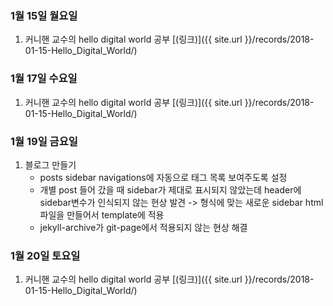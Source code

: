 ### 1월 15일 월요일

1. 커니핸 교수의 hello digital world 공부 [(링크)]({{ site.url }}/records/2018-01-15-Hello_Digital_World/)


### 1월 17일 수요일

1. 커니핸 교수의 hello digital world 공부 [(링크)]({{ site.url }}/records/2018-01-15-Hello_Digital_World/)

### 1월 19일 금요일

1. 블로그 만들기
   * posts sidebar navigations에 자동으로 태그 목록 보여주도록 설정
   * 개별 post 들어 갔을 때 sidebar가 제대로 표시되지 않았는데 header에 sidebar변수가 인식되지 않는 현상 발견
     -> 형식에 맞는 새로운 sidebar html 파일을 만들어서 template에 적용
   * jekyll-archive가 git-page에서 적용되지 않는 현상 해결

### 1월 20일 토요일

1. 커니핸 교수의 hello digital world 공부 [(링크)]({{ site.url }}/records/2018-01-15-Hello_Digital_World/)
